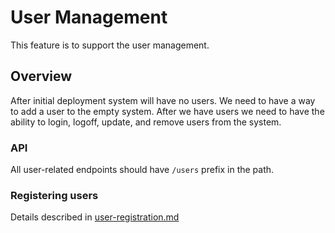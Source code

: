 # User Management

This feature is to support the user management.

## Overview

After initial deployment system will have no users. We need to have a way to add a user to the empty system.
After we have users we need to have the ability to login, logoff, update, and remove users from the system.

### API

All user-related endpoints should have `/users` prefix in the path.

### Registering users

Details described in [user-registration.md](user-registration.md)
